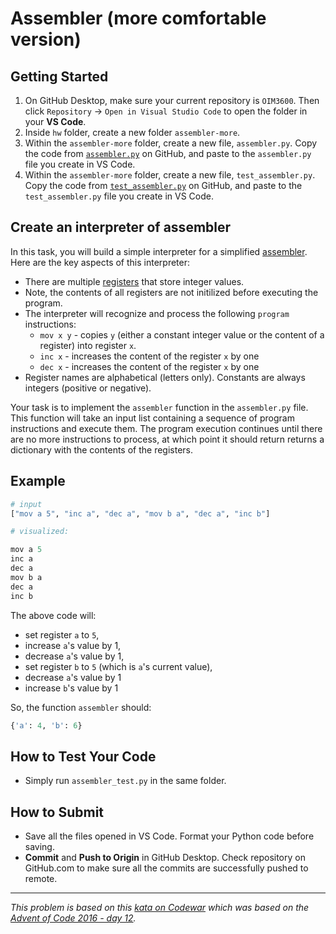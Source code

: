 # Assembler (more comfortable version)

## Getting Started

1. On GitHub Desktop, make sure your current repository is `OIM3600`. Then click `Repository` -> `Open in Visual Studio Code` to open the folder in your **VS Code**.
2. Inside `hw` folder, create a new folder `assembler-more`.
3. Within the `assembler-more` folder, create a new file, `assembler.py`. Copy the code from [`assembler.py`](./assembler/assembler-more/assembler.py) on GitHub, and paste to the `assembler.py` file you create in VS Code.
4. Within the `assembler-more` folder, create a new file, `test_assembler.py`. Copy the code from [`test_assembler.py`](./assembler/assembler-more/test_assembler.py) on GitHub, and paste to the `test_assembler.py` file you create in VS Code.

## Create an interpreter of assembler

In this task, you will build a simple interpreter for a simplified [assembler](https://en.wikipedia.org/wiki/Assembly_language). Here are the key aspects of this interpreter:

- There are multiple [registers](https://en.wikipedia.org/wiki/Processor_register) that store integer values.
- Note, the contents of all registers are not initilized before executing the program.
- The interpreter will recognize and process the following `program` instructions:
  - `mov x y` - copies `y` (either a constant integer value or the content of a register) into register `x`.
  - `inc x` - increases the content of the register `x` by one
  - `dec x` - increases the content of the register `x` by one
- Register names are alphabetical (letters only). Constants are always integers (positive or negative).

Your task is to implement the `assembler` function in the `assembler.py` file. This function will take an input list containing a sequence of program instructions and execute them. The program execution continues until there are no more instructions to process, at which point it should return returns a dictionary with the contents of the registers.

## Example

```python
# input
["mov a 5", "inc a", "dec a", "mov b a", "dec a", "inc b"]

# visualized:

mov a 5
inc a
dec a
mov b a
dec a
inc b
```
The above code will:

- set register `a` to `5`,
- increase `a`'s value by 1,
- decrease `a`'s value by 1,
- set register `b` to `5` (which is `a`'s current value),
- decrease `a`'s value by 1
- increase `b`'s value by 1

So, the function `assembler` should:
```python
{'a': 4, 'b': 6}
```

## How to Test Your Code

- Simply run `assembler_test.py` in the same folder.

## How to Submit

- Save all the files opened in VS Code. Format your Python code before saving.
- **Commit** and **Push to Origin** in GitHub Desktop. Check repository on GitHub.com to make sure all the commits are successfully pushed to remote.

---
_This problem is based on this [kata on Codewar](https://www.codewars.com/kata/58e24788e24ddee28e000053) which was based on the [Advent of Code 2016 - day 12](https://adventofcode.com/2016/day/12)._
